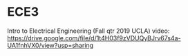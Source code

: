 # ECE3
Intro to Electrical Engineering  (Fall qtr 2019 UCLA)
video: https://drive.google.com/file/d/1t4H03f9zVDUQyBJrv67s4a-UA1fnhVX0/view?usp=sharing

